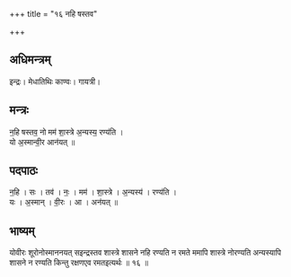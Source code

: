 +++
title = "१६ नहि षस्तव"

+++
## अधिमन्त्रम्
इन्द्रः। मेधातिथिः काण्वः। गायत्री।

## मन्त्रः
न॒हि षस्तव॒ नो मम॑ शा॒स्त्रे अ॒न्यस्य॒ रण्य॑ति ।  
यो अ॒स्मान्वी॒र आन॑यत् ॥

## पदपाठः
न॒हि । सः । तव॑ । नः॒ । मम॑ । शा॒स्त्रे । अ॒न्यस्य॑ । रण्य॑ति ।  
यः । अ॒स्मान् । वी॒रः । आ । अन॑यत् ॥

## भाष्यम्
योवीरः शूरोनोस्माननयत् सइन्द्रस्तव शास्त्रे शासने नहि रण्यति न रमते ममापि शास्त्रे नोरण्यति अन्यस्यापि शासने न रण्यति किन्तु रक्षणएव रमतइत्यर्थः ॥ १६ ॥